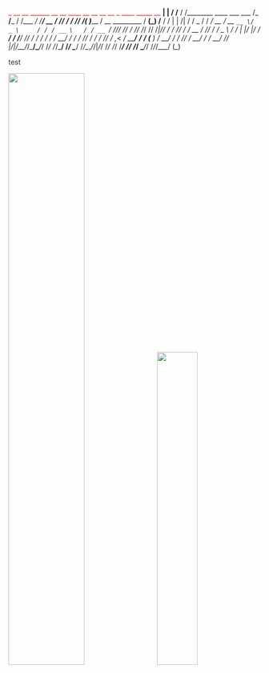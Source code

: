 <span style="color: red">_       __     __                             ______         __      __   ____  __ __  __ __ _          ____             _____ __        __</span>
| |     / /__  / /________  ____ ___  ___     /_  __/___     / /___ _/ /__/ __ \/ // / / // /( )_____   / __ \_________  / __(_) /__     / /
| | /| / / _ \/ / ___/ __ \/ __ `__ \/ _ \     / / / __ \   / / __ `/ //_/ /_/ / // /_/ // /_|// ___/  / /_/ / ___/ __ \/ /_/ / / _ \   / / 
| |/ |/ /  __/ / /__/ /_/ / / / / / /  __/    / / / /_/ /  / / /_/ / ,< / ____/__  __/__  __/ (__  )  / ____/ /  / /_/ / __/ / /  __/  /_/  
|__/|__/\___/_/\___/\____/_/ /_/ /_/\___/    /_/  \____/  /_/\__,_/_/|_/_/      /_/    /_/   /____/  /_/   /_/   \____/_/ /_/_/\___/  (_)   
                                                                                                                                            
                                                                                                                                            

<span style="color: #2D3748">test</span>

<div class='container'>
<img style="height: auto; width: 55%;" class="img" src="https://github-readme-stats.vercel.app/api?username=lakP44&show_icons=true&theme=blue-green" />
&nbsp;
&nbsp;
<img style="height: auto; width: 40%;" class="img" src="https://github-readme-stats.vercel.app/api/top-langs/?username=lakP44&theme=blue-green&langs_count=8&layout=compact" /></div>
</div>

<!--**lakP44/lakP44** is a ✨ _special_ ✨ repository because its `README.md` (this file) appears on your GitHub profile.

Here are some ideas to get you started:

- 🔭 I’m currently working on ...
- 🌱 I’m currently learning ...
- 👯 I’m looking to collaborate on ...
- 🤔 I’m looking for help with ...
- 💬 Ask me about ...
- 📫 How to reach me: ...
- 😄 Pronouns: ...
- ⚡ Fun fact: ...
-->
